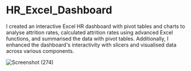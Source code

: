 # HR_Excel_Dashboard
I created an interactive Excel HR dashboard with pivot tables and charts to analyse attrition rates, calculated attrition rates using advanced Excel functions, and summarised the data with pivot tables. Additionally, I enhanced the dashboard's interactivity with slicers and visualised data across various components.
<BR>

![Screenshot (274)](https://github.com/Gautamvats/HR_Excel_Projects/assets/137445534/ac02ff5a-b7cc-4892-87ec-ba7100dad6cc)
